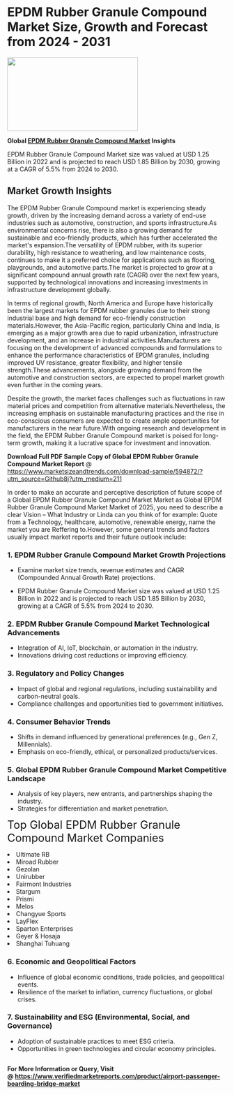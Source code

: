 <H1>EPDM Rubber Granule Compound Market Size, Growth and Forecast from 2024 - 2031</H1><img class="aligncenter size-medium wp-image-584254" src="https://thirdeyenews.in/wp-content/uploads/2024/09/Global-Market-Research-300x168.jpeg" alt="" width="300" height="168" /><p><strong>Global&nbsp;<a href="https://www.marketsizeandtrends.com/download-sample/594872/?utm_source=Github8j?utm_medium=211">EPDM Rubber Granule Compound Market</a> Insights</strong></p><p>EPDM Rubber Granule Compound Market size was valued at USD 1.25 Billion in 2022 and is projected to reach USD 1.85 Billion by 2030, growing at a CAGR of 5.5% from 2024 to 2030.</p><p><h2>Market Growth Insights</h2> <p>The EPDM Rubber Granule Compound market is experiencing steady growth, driven by the increasing demand across a variety of end-use industries such as automotive, construction, and sports infrastructure.As environmental concerns rise, there is also a growing demand for sustainable and eco-friendly products, which has further accelerated the market's expansion.The versatility of EPDM rubber, with its superior durability, high resistance to weathering, and low maintenance costs, continues to make it a preferred choice for applications such as flooring, playgrounds, and automotive parts.The market is projected to grow at a significant compound annual growth rate (CAGR) over the next few years, supported by technological innovations and increasing investments in infrastructure development globally.</p> <p>In terms of regional growth, North America and Europe have historically been the largest markets for EPDM rubber granules due to their strong industrial base and high demand for eco-friendly construction materials.However, the Asia-Pacific region, particularly China and India, is emerging as a major growth area due to rapid urbanization, infrastructure development, and an increase in industrial activities.Manufacturers are focusing on the development of advanced compounds and formulations to enhance the performance characteristics of EPDM granules, including improved UV resistance, greater flexibility, and higher tensile strength.These advancements, alongside growing demand from the automotive and construction sectors, are expected to propel market growth even further in the coming years.<p>Despite the growth, the market faces challenges such as fluctuations in raw material prices and competition from alternative materials.Nevertheless, the increasing emphasis on sustainable manufacturing practices and the rise in eco-conscious consumers are expected to create ample opportunities for manufacturers in the near future.With ongoing research and development in the field, the EPDM Rubber Granule Compound market is poised for long-term growth, making it a lucrative space for investment and innovation.</p> <p><span class=""><strong>Download Full PDF Sample Copy of Global EPDM Rubber Granule Compound Market Report</strong> @ <a href="https://www.marketsizeandtrends.com/download-sample/594872/?utm_source=Github8j?utm_medium=211" target="_blank">https://www.marketsizeandtrends.com/download-sample/594872/?utm_source=Github8j?utm_medium=211</a></span></p><p>In order to make an accurate and perceptive description of future scope of a Global&nbsp;EPDM Rubber Granule Compound Market Market as Global&nbsp;EPDM Rubber Granule Compound Market Market of 2025, you need to describe a clear Vision &ndash; What Industry or Linda can you think of for example: Quote from a Technology, healthcare, automotive, renewable energy, name the market you are Reffering to.However, some general trends and factors usually impact market reports and their future outlook include:</p><h3>1.&nbsp;<strong>EPDM Rubber Granule Compound Market Growth Projections</strong></h3><ul><li>Examine market size trends, revenue estimates and CAGR (Compounded Annual Growth Rate) projections.</li><li><p>EPDM Rubber Granule Compound Market size was valued at USD 1.25 Billion in 2022 and is projected to reach USD 1.85 Billion by 2030, growing at a CAGR of 5.5% from 2024 to 2030.</p></li></ul><h3>2.&nbsp;<strong>EPDM Rubber Granule Compound Market Technological Advancements</strong></h3><ul><li>Integration of AI, IoT, blockchain, or automation in the industry.</li><li>Innovations driving cost reductions or improving efficiency.</li></ul><h3>3.&nbsp;<strong>Regulatory and Policy Changes</strong></h3><ul><li>Impact of global and regional regulations, including sustainability and carbon-neutral goals.</li><li>Compliance challenges and opportunities tied to government initiatives.</li></ul><h3>4.&nbsp;<strong>Consumer Behavior Trends</strong></h3><ul><li>Shifts in demand influenced by generational preferences (e.g., Gen Z, Millennials).</li><li>Emphasis on eco-friendly, ethical, or personalized products/services.</li></ul><h3>5.&nbsp;<strong>Global EPDM Rubber Granule Compound Market Competitive Landscape</strong></h3><ul><li>Analysis of key players, new entrants, and partnerships shaping the industry.</li><li>Strategies for differentiation and market penetration.</li></ul><p data-pm-slice="1 1 []"><span style="color: inherit; font-family: inherit; font-size: 25px;">Top Global EPDM Rubber Granule Compound Market Companies</span></p><div class="" data-test-id=""><p><li>Ultimate RB</li><li> Miroad Rubber</li><li> Gezolan</li><li> Unirubber</li><li> Fairmont Industries</li><li> Stargum</li><li> Prismi</li><li> Melos</li><li> Changyue Sports</li><li> LayFlex</li><li> Sparton Enterprises</li><li> Geyer & Hosaja</li><li> Shanghai Tuhuang</li></p></div><h3>6.&nbsp;<strong>Economic and Geopolitical Factors</strong></h3><ul><li>Influence of global economic conditions, trade policies, and geopolitical events.</li><li>Resilience of the market to inflation, currency fluctuations, or global crises.</li></ul><h3>7.&nbsp;<strong>Sustainability and ESG (Environmental, Social, and Governance)</strong></h3><ul><li>Adoption of sustainable practices to meet ESG criteria.</li><li>Opportunities in green technologies and circular economy principles.</li></ul><h2><strong style="font-size: 14px;">For More Information or Query, Visit @&nbsp;</strong><a style="background-color: #ffffff; font-size: 14px;" href="https://www.marketsizeandtrends.com/report/epdm-rubber-granule-compound-market/" target="_blank">https://www.verifiedmarketreports.com/product/airport-passenger-boarding-bridge-market</a></h2>